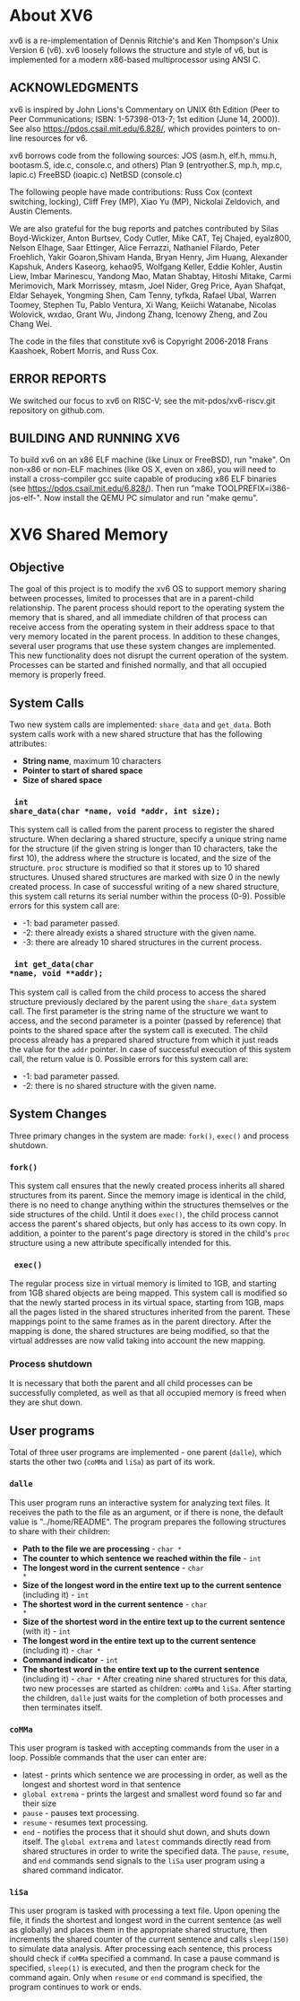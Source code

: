 # About XV6
xv6 is a re-implementation of Dennis Ritchie's and Ken Thompson's Unix
Version 6 (v6).  xv6 loosely follows the structure and style of v6,
but is implemented for a modern x86-based multiprocessor using ANSI C.

## ACKNOWLEDGMENTS

xv6 is inspired by John Lions's Commentary on UNIX 6th Edition (Peer
to Peer Communications; ISBN: 1-57398-013-7; 1st edition (June 14,
2000)). See also https://pdos.csail.mit.edu/6.828/, which
provides pointers to on-line resources for v6.

xv6 borrows code from the following sources:
    JOS (asm.h, elf.h, mmu.h, bootasm.S, ide.c, console.c, and others)
    Plan 9 (entryother.S, mp.h, mp.c, lapic.c)
    FreeBSD (ioapic.c)
    NetBSD (console.c)

The following people have made contributions: Russ Cox (context switching,
locking), Cliff Frey (MP), Xiao Yu (MP), Nickolai Zeldovich, and Austin
Clements.

We are also grateful for the bug reports and patches contributed by Silas
Boyd-Wickizer, Anton Burtsev, Cody Cutler, Mike CAT, Tej Chajed, eyalz800,
Nelson Elhage, Saar Ettinger, Alice Ferrazzi, Nathaniel Filardo, Peter
Froehlich, Yakir Goaron,Shivam Handa, Bryan Henry, Jim Huang, Alexander
Kapshuk, Anders Kaseorg, kehao95, Wolfgang Keller, Eddie Kohler, Austin
Liew, Imbar Marinescu, Yandong Mao, Matan Shabtay, Hitoshi Mitake, Carmi
Merimovich, Mark Morrissey, mtasm, Joel Nider, Greg Price, Ayan Shafqat,
Eldar Sehayek, Yongming Shen, Cam Tenny, tyfkda, Rafael Ubal, Warren
Toomey, Stephen Tu, Pablo Ventura, Xi Wang, Keiichi Watanabe, Nicolas
Wolovick, wxdao, Grant Wu, Jindong Zhang, Icenowy Zheng, and Zou Chang Wei.

The code in the files that constitute xv6 is
Copyright 2006-2018 Frans Kaashoek, Robert Morris, and Russ Cox.

## ERROR REPORTS

We switched our focus to xv6 on RISC-V; see the mit-pdos/xv6-riscv.git
repository on github.com.

## BUILDING AND RUNNING XV6

To build xv6 on an x86 ELF machine (like Linux or FreeBSD), run
"make". On non-x86 or non-ELF machines (like OS X, even on x86), you
will need to install a cross-compiler gcc suite capable of producing
x86 ELF binaries (see https://pdos.csail.mit.edu/6.828/).
Then run "make TOOLPREFIX=i386-jos-elf-". Now install the QEMU PC
simulator and run "make qemu".

# XV6 Shared Memory

## Objective
The goal of this project is to modify the xv6 OS to support memory sharing between processes, limited to processes that are in a parent-child relationship. 
The parent process should report to the operating system the memory that is shared, and all immediate children of that process can receive access from the operating system
in their address space to that very memory located in the parent process. 
In addition to these changes, several user programs that use these system changes are implemented.
This new functionality does not disrupt the current operation of the system. Processes can be started and finished normally, and that all occupied memory is properly freed.

## System Calls
Two new system calls are implemented: <code>share_data</code> and <code>get_data</code>. Both system calls work with a new shared structure that has the following attributes:
* <b>String name</b>, maximum 10 characters
* <b>Pointer to start of shared space</b>
* <b>Size of shared space</b>

### <code> int share_data(char *name, void *addr, int size);</code>
This system call is called from the parent process to register the shared structure. When declaring a shared structure, specify a unique string name for the structure 
(if the given string is longer than 10 characters, take the first 10), the address where the structure is located, and the size of the
structure. <code>proc</code> structure is modified so that it stores up to 10 shared structures. Unused shared structures are marked with size 0 in the newly created process. 
In case of successful writing of a new shared structure, this system call returns its serial number within the process (0-9). Possible errors for this system call are:
* -1: bad parameter passed.
* -2: there already exists a shared structure with the given name.
* -3: there are already 10 shared structures in the current process.

### <code> int get_data(char *name, void **addr);</code>
This system call is called from the child process to access the shared structure previously declared by the parent using the <code>share_data</code> system call. 
The first parameter is the string name of the structure we want to access, and the second parameter is a pointer (passed by reference) that points to the shared space 
after the system call is executed. The child process already has a prepared shared structure from which it just reads the value for the <code>addr</code> pointer. 
In case of successful execution of this system call, the return value is 0. Possible errors for this system call are:
* -1: bad parameter passed.
* -2: there is no shared structure with the given name.

## System Changes 
Three primary changes in the system are made: <code>fork()</code>, <code>exec()</code> and process shutdown. 
### <code>fork()</code>
This system call ensures that the newly created process inherits all shared structures from its parent. Since the memory image is identical in the child, there is no need to 
change anything within the structures themselves or the side structures of the child. Until it does <code>exec()</code>, the child process cannot access the parent's shared objects, 
but only has access to its own copy. In addition, a pointer to the parent's page directory is stored in the child's <code>proc</code> structure using a new attribute specifically 
intended for this. 
### <code> exec() </code> 
The regular process size in virtual memory is limited to 1GB, and starting from 1GB shared objects are being mapped. This system call is modified so that the newly started process 
in its virtual space, starting from 1GB, maps all the pages listed in the shared structures inherited from the parent. 
These mappings point to the same frames as in the parent directory. After the mapping is done, the shared structures are being modified, so that the virtual addresses 
are now valid taking into account the new mapping. 
### Process shutdown 
It is necessary that both the parent and all child processes can be successfully completed, as well as that all occupied memory is freed when they are shut down.

## User programs
Total of three user programs are implemented - one parent (<code>dalle</code>), which starts the other two (<code>coMMa</code> and <code>liSa</code>) as part of its work.

### <code>dalle</code>
This user program runs an interactive system for analyzing text files. It receives the path to the file as an argument, or if there is none, the default value is "../home/README". 
The program prepares the following structures to share with their children:
* <b>Path to the file we are processing</b> - <code>char *</code>
* <b>The counter to which sentence we reached within the file</b> - <code>int</code>
* <b>The longest word in the current sentence</b> - <code>char *</code>
* <b>Size of the longest word in the entire text up to the current sentence</b> (including it) - <code>int</code>
* <b>The shortest word in the current sentence</b> - <code>char *</code>
* <b>Size of the shortest word in the entire text up to the current sentence</b> (with it) - <code>int</code>
* <b>The longest word in the entire text up to the current sentence</b> (including it) - <code>char *</code>
* <b>Command indicator</b> - <code>int</code>
* <b> The shortest word in the entire text up to the current sentence</b> (including it) - <code>char *</code>
After creating nine shared structures for this data, two new processes are started as children: <code>coMMa</code> and <code>liSa</code>.
After starting the children, <code>dalle</code> just waits for the completion of both processes and then terminates itself.

### <code>coMMa</code>
This user program is tasked with accepting commands from the user in a loop. Possible commands that the user can enter are:
* latest - prints which sentence we are processing in order, as well as the longest and shortest word in that sentence
* <code>global extrema</code> - prints the largest and smallest word found so far and their size
* <code>pause</code> - pauses text processing.
* <code>resume</code> - resumes text processing.
* <code>end</code> - notifies the process that it should shut down, and shuts down itself.
The <code>global extrema</code> and <code>latest</code> commands directly read from shared structures in order to write the specified data.
The <code>pause</code>, <code>resume</code>, and <code>end</code> commands send signals to the <code>liSa</code> user program using a shared command indicator.

### <code>liSa</code>
This user program is tasked with processing a text file. Upon opening the file, it finds the shortest and longest word in the current sentence (as well as globally) 
and places them in the appropriate shared structure, then increments the shared counter of the current sentence and calls <code>sleep(150)</code> to simulate data analysis. 
After processing each sentence, this process should check if <code>coMMa</code> specified a command. In case a pause command is specified, 
<code>sleep(1)</code> is executed, and then the program check for the command again. Only when <code>resume</code> or <code>end</code> command is specified, the program 
continues to work or ends.
